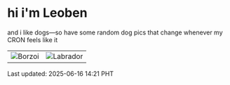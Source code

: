 # hi i'm Leoben

and i like dogs—so have some random dog pics that change whenever my CRON feels like it

|  |  |
|--------|----------|
| ![Borzoi](https://random-dog-vercel.vercel.app/api/random-borzoi?v=1750054864) | ![Labrador](https://random-dog-vercel.vercel.app/api/random-labrador?v=1750054864) |

Last updated: 2025-06-16 14:21 PHT
